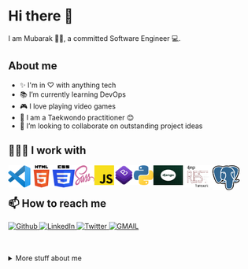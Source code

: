 # Hi there 👋 </h2>

<!--
**mubarak-bunza/mubarak-bunza** is a ✨ _special_ ✨ repository because its `README.md` (this file) appears on your GitHub profile.

Here are some ideas to get you started:

 ...

- 👯 I’m looking to collaborate on ...

- 💬 Ask me about ...
- 😄 Pronouns: ...
- ⚡ Fun fact: ...
-->

I am Mubarak 👨🏾‍, a committed Software Engineer 💻.

## About me

- ✨ I'm in ♡ with anything tech
- 📚 I’m currently learning DevOps
- 🎮 I love playing video games
- 🥋 I am a Taekwondo practitioner 😊
- 👯 I’m looking to collaborate on outstanding project ideas

## 👨🏾‍💻 I work with

<p>
<img align="left" title="Visual Studio Code" alt="Visual Studio Code" width="45px" height="45px" src="assets/vscode.png" />

<img align="left" title="HTML5" alt="HTML5" width="45px" height="45px" src="assets/html.png" />

<img align="left" title="CSS3" alt="CSS3" width="45px" height="45px" src="assets/css.png" />

<img align="left" title="SaSS" alt="SaSS" width="40px" height="40px" src="assets/sass.png" />

<img align="left" title="JavaScript" alt="JavaScript" width="40px" height="40px" src="assets/js.png" />

<img align="left" title="Bootstrap" alt="Bootstrap" width="40px" height="40px" src="assets/bootstrap.png" />

</p>

<img align="left" title="Python" alt="Python" width="40px" height="40px" src="assets/python.png" />

<img align="left" title="Django" alt="Django" width="60px" height="40px" src="assets/django.png" />

<img align="left" title="Django Rest Framework" alt="Django Rest Framework" width="60px" height="45px" src="assets/rest.png" /> 


<img align="left" title="PostgreSQL" alt="PostgreSQL" width="55px" height="50px" src="assets/postgres.png" /> 
</p>

<br />
<br />

## 📫 How to reach me

<p>
    <a href="https://github.com/mubarak-bunza" target="_blank">
        <img alt="Github" src="https://img.shields.io/badge/GitHub-%2312100E.svg?&style=for-the-badge&logo=Github&logoColor=white" />
    </a> 
    <a href="https://www.linkedin.com/in/mubarak-bunza" target="_blank">
        <img alt="LinkedIn" src="https://img.shields.io/badge/linkedin-%230077B5.svg?&style=for-the-badge&logo=linkedin&logoColor=white" />
    </a>
    <a href="https://twitter.com/Programmer_4013" target="_blank">
        <img alt="Twitter" src="https://img.shields.io/badge/Twitter-%230077B5.svg?&style=for-the-badge&logo=twitter&logoColor=white" />
    </a>
    <a href="mailto:mubarakabubakar227@gmail.com" target="_blank">
        <img alt="GMAIL" src="https://img.shields.io/badge/GMAIL-%230077B5.svg?&style=for-the-badge&logo=gmail&logoColor=white&color=red" />
    </a>
</p>

<br />
<br />

<details>
<summary>
    More stuff about me
</summary>
<br />

## Profile visitors

![visitors](https://visitor-badge.glitch.me/badge?page_id=mubarak-bunza.mubarak-bunza)

## Github Stats

[![Anurag's GitHub stats](https://github-readme-stats.vercel.app/api?username=mubarak-bunza&count_private=true&hide=issues,contribs&show_icons=true&theme=dark)](https://github.com/mubarak-bunza/github-readme-stats)

## Coding stats

<!--START_SECTION:waka-->

```text
HTML         6 hrs 54 mins   ███████████████████▓░░░░░   79.31 %
JavaScript   1 hr 47 mins    █████░░░░░░░░░░░░░░░░░░░░   20.65 %
Other        0 secs          ░░░░░░░░░░░░░░░░░░░░░░░░░   00.05 %
```

<!--END_SECTION:waka-->

</details>
